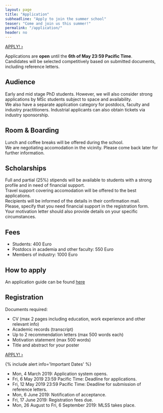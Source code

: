 ```yaml
---
layout: page
title: "Application"
subheadline: "Apply to join the summer school"
teaser: "Come and join us this summer!"
permalink: "/application/"
header: no
---
```


<a class="radius button small" href="https://cmt3.research.microsoft.com/MLSSM2019/">APPLY! ›</a>

Applications are **open** until the **6th of May 23:59 Pacific Time**.<br/>
Candidates will be selected competitively based on submitted documents, including reference letters.

## Audience
Early and mid stage PhD students. However, we will also consider strong applications by MSc students subject to space and availability.<br/> 
We also have a separate application category for postdocs, faculty and industry practitioners. Industrial applicants can also obtain tickets via industry sponsorship.

## Room & Boarding
Lunch and coffee breaks will be offered during the school. <br/>
We are negotiating accomodation in the vicinity. Please come back later for further information.

## Scholarships
Full and partial (25%) stipends will be available to students with a strong profile and in need of financial support. <br/>
Travel support covering accomodation will be offered to the best applications. <br/>
Recipients will be informed of the details in their confirmation mail. <br/>
Please, specify that you need financial support in the registration form. <br/>
Your motivation letter should also provide details on your specific circumstances.

## Fees
* Students: 400 Euro
* Postdocs in academia and other faculty: 550 Euro
* Members of industry: 1000 Euro

## How to apply
An application guide can be found [here](/how-to-apply/)

## Registration
Documents required:
* CV (max 2 pages including education, work experience and other relevant info)
* Academic records (transcript)
* Up to 2 recommendation letters (max 500 words each)
* Motivation statement (max 500 words)
* Title and abstract for your poster

<a class="radius button small" href="https://cmt3.research.microsoft.com/MLSSM2019/">APPLY! ›</a>

{% include alert info='Important Dates' %}
* Mon, 4 March 2019: Application system opens.
* Fri, 6 May 2019 23:59 Pacific Time: Deadline for applications.
* Fri, 12 May 2019 23:59 Pacific Time: Deadline for submission of reference letters.
* Mon, 6 June 2019: Notification of acceptance.
* Fri, 17 June 2019: Registration fees due.
* Mon, 26 August to Fri, 6 September 2019: MLSS takes place.